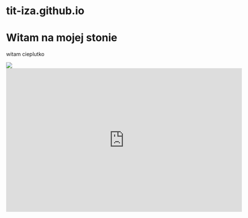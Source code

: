 # tit-iza.github.io
<html lang="pl">
  <!DOCTYPE html>
  <head>
    <meta charest="utf-8" />
    <title>tit-iza.github.io</title>
  </head>
  <body>
    <h1>Witam na mojej stonie</h1>
    <p> witam cieplutko</p>
    <img src="https://upload.wikimedia.org/wikipedia/en/thumb/6/63/Feels_good_man.jpg/200px-Feels_good_man.jpg" />
     <div class="container">
   <section class="section">
  <iframe id="ytplayer" type="text/html" width="640" height="390"
  src="http://www.youtube.com/embed/DT8xom_YA7c"
  frameborder="0"/>
     </section>
 </body>
</html>
